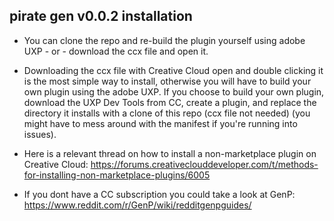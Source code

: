 ## pirate gen v0.0.2 installation

- You can clone the repo and re-build the plugin yourself using adobe UXP - or - download the ccx file and open it.

- Downloading the ccx file with Creative Cloud open and double clicking it is the most simple way to install, otherwise you will have to build your own plugin using the adobe UXP. If you choose to build your own plugin, download the UXP Dev Tools from CC, create a plugin, and replace the directory it installs with a clone of this repo (ccx file not needed) (you might have to mess around with the manifest if you're running into issues).

- Here is a relevant thread on how to install a non-marketplace plugin on Creative Cloud: https://forums.creativeclouddeveloper.com/t/methods-for-installing-non-marketplace-plugins/6005

- If you dont have a CC subscription you could take a look at GenP: https://www.reddit.com/r/GenP/wiki/redditgenpguides/

<!--
**pirategen/pirategen** is a ✨ _special_ ✨ repository because its `README.md` (this file) appears on your GitHub profile.

Here are some ideas to get you started:

- 🔭 I’m currently working on ...
- 🌱 I’m currently learning ...
- 👯 I’m looking to collaborate on ...
- 🤔 I’m looking for help with ...
- 💬 Ask me about ...
- 📫 How to reach me: ...
- 😄 Pronouns: ...
- ⚡ Fun fact: ...
-->
